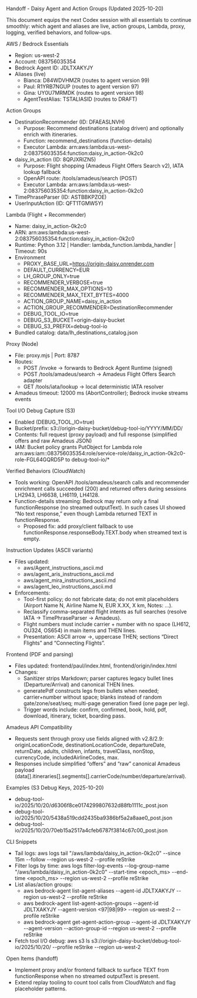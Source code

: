 Handoff - Daisy Agent and Action Groups (Updated 2025-10-20)

This document equips the next Codex session with all essentials to continue smoothly: which agent and aliases are live, action groups, Lambda, proxy, logging, verified behaviors, and follow-ups.

AWS / Bedrock Essentials
- Region: us-west-2
- Account: 083756035354
- Bedrock Agent ID: JDLTXAKYJY
- Aliases (live)
  - Bianca: D84WDVHMZR (routes to agent version 99)
  - Paul: R1YRB7NGUP (routes to agent version 97)
  - Gina: UY0U7MRMDK (routes to agent version 98)
  - AgentTestAlias: TSTALIASID (routes to DRAFT)

Action Groups
- DestinationRecommender (ID: DFAEASLNVH)
  - Purpose: Recommend destinations (catalog driven) and optionally enrich with itineraries.
  - Function: recommend_destinations (function-details)
  - Executor Lambda: arn:aws:lambda:us-west-2:083756035354:function:daisy_in_action-0k2c0
- daisy_in_action (ID: 8QPJXRIZN5)
  - Purpose: Flight shopping (Amadeus Flight Offers Search v2), IATA lookup fallback
  - OpenAPI route: /tools/amadeus/search (POST)
  - Executor Lambda: arn:aws:lambda:us-west-2:083756035354:function:daisy_in_action-0k2c0
- TimePhraseParser (ID: ASTBBKPZOE)
- UserInputAction (ID: QFT1TGMW5Y)

Lambda (Flight + Recommender)
- Name: daisy_in_action-0k2c0
- ARN: arn:aws:lambda:us-west-2:083756035354:function:daisy_in_action-0k2c0
- Runtime: Python 3.12 | Handler: lambda_function.lambda_handler | Timeout: 90s
- Environment
  - PROXY_BASE_URL=https://origin-daisy.onrender.com
  - DEFAULT_CURRENCY=EUR
  - LH_GROUP_ONLY=true
  - RECOMMENDER_VERBOSE=true
  - RECOMMENDER_MAX_OPTIONS=10
  - RECOMMENDER_MAX_TEXT_BYTES=4000
  - ACTION_GROUP_NAME=daisy_in_action
  - ACTION_GROUP_RECOMMENDER=DestinationRecommender
  - DEBUG_TOOL_IO=true
  - DEBUG_S3_BUCKET=origin-daisy-bucket
  - DEBUG_S3_PREFIX=debug-tool-io
- Bundled catalog: data/lh_destinations_catalog.json

Proxy (Node)
- File: proxy.mjs | Port: 8787
- Routes:
  - POST /invoke -> forwards to Bedrock Agent Runtime (signed)
  - POST /tools/amadeus/search -> Amadeus Flight Offers Search adapter
  - GET  /tools/iata/lookup -> local deterministic IATA resolver
- Amadeus timeout: 12000 ms (AbortController); Bedrock invoke streams events

Tool I/O Debug Capture (S3)
- Enabled (DEBUG_TOOL_IO=true)
- Bucket/prefix: s3://origin-daisy-bucket/debug-tool-io/YYYY/MM/DD/
- Contents: full request (proxy payload) and full response (simplified offers and raw Amadeus JSON)
- IAM: Bucket policy grants PutObject for Lambda role arn:aws:iam::083756035354:role/service-role/daisy_in_action-0k2c0-role-FGL64GQRD5P to debug-tool-io/*

Verified Behaviors (CloudWatch)
- Tools working: OpenAPI /tools/amadeus/search calls and recommender enrichment calls succeeded (200) and returned offers during sessions LH2943, LH6638, LH6119, LH4128.
- Function-details streaming: Bedrock may return only a final functionResponse (no streamed outputText). In such cases UI showed “No text response,” even though Lambda returned TEXT in functionResponse.
  - Proposed fix: add proxy/client fallback to use functionResponse.responseBody.TEXT.body when streamed text is empty.

Instruction Updates (ASCII variants)
- Files updated:
  - aws/Agent_instructions_ascii.md
  - aws/agent_aris_instructions_ascii.md
  - aws/agent_mira_instructions_ascii.md
  - aws/agent_leo_instructions_ascii.md
- Enforcements:
  - Tool-first policy; do not fabricate data; do not emit placeholders (Airport Name N, Airline Name N, EUR X.XX, X km, Notes: ...).
  - Reclassify comma-separated flight intents as full searches (resolve IATA -> TimePhraseParser -> Amadeus).
  - Flight numbers must include carrier + number with no space (LH612, OU324, OS654) in main items and THEN lines.
  - Presentation: ASCII arrow ->, uppercase THEN; sections “Direct Flights” and “Connecting Flights”.

Frontend (PDF and parsing)
- Files updated: frontend/paul/index.html, frontend/origin/index.html
- Changes:
  - Sanitizer strips Markdown; parser captures legacy bullet lines (Departure/Arrival) and canonical THEN lines.
  - generatePdf constructs legs from bullets when needed; carrier+number without space; blanks instead of random gate/zone/seat/seq; multi-page generation fixed (one page per leg).
  - Trigger words include: confirm, confirmed, book, hold, pdf, download, itinerary, ticket, boarding pass.

Amadeus API Compatibility
- Requests sent through proxy use fields aligned with v2.8/2.9: originLocationCode, destinationLocationCode, departureDate, returnDate, adults, children, infants, travelClass, nonStop, currencyCode, includedAirlineCodes, max.
- Responses include simplified “offers” and “raw” canonical Amadeus payload (data[].itineraries[].segments[].carrierCode/number/departure/arrival).

Examples (S3 Debug Keys, 2025-10-20)
- debug-tool-io/2025/10/20/d6306f8ce0174299807632d88fb1111c_post.json
- debug-tool-io/2025/10/20/5438a519cdd2435ba9386bf5a2a8aae0_post.json
- debug-tool-io/2025/10/20/70eb15a2517a4cfeb6787f3814c67c00_post.json

CLI Snippets
- Tail logs: aws logs tail "/aws/lambda/daisy_in_action-0k2c0" --since 15m --follow --region us-west-2 --profile reStrike
- Filter logs by time: aws logs filter-log-events --log-group-name "/aws/lambda/daisy_in_action-0k2c0" --start-time <epoch_ms> --end-time <epoch_ms> --region us-west-2 --profile reStrike
- List alias/action groups:
  - aws bedrock-agent list-agent-aliases --agent-id JDLTXAKYJY --region us-west-2 --profile reStrike
  - aws bedrock-agent list-agent-action-groups --agent-id JDLTXAKYJY --agent-version <97|98|99> --region us-west-2 --profile reStrike
  - aws bedrock-agent get-agent-action-group --agent-id JDLTXAKYJY --agent-version <ver> --action-group-id <ID> --region us-west-2 --profile reStrike
- Fetch tool I/O debug: aws s3 ls s3://origin-daisy-bucket/debug-tool-io/2025/10/20/ --profile reStrike --region us-west-2

Open Items (handoff)
- Implement proxy and/or frontend fallback to surface TEXT from functionResponse when no streamed outputText is present.
- Extend replay tooling to count tool calls from CloudWatch and flag placeholder patterns.


